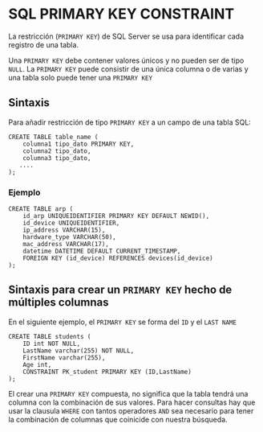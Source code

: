 # SQL PRIMARY KEY CONSTRAINT

La restricción (`PRIMARY KEY`) de SQL Server se usa para identificar cada registro de una tabla.

Una `PRIMARY KEY` debe contener valores únicos y no pueden ser de tipo `NULL`.
La `PRIMARY KEY` puede consistir de una única columna o de varias y una tabla solo puede tener una `PRIMARY KEY`

## Sintaxis

Para añadir restricción de tipo `PRIMARY KEY` a un campo de una tabla SQL:

```
CREATE TABLE table_name (
    columna1 tipo_dato PRIMARY KEY,
    columna2 tipo_dato,
    columna3 tipo_dato,
   ....
);
```

### Ejemplo

```
CREATE TABLE arp (
    id_arp UNIQUEIDENTIFIER PRIMARY KEY DEFAULT NEWID(),
    id_device UNIQUEIDENTIFIER,
    ip_address VARCHAR(15),
    hardware_type VARCHAR(50),
    mac_address VARCHAR(17),
    datetime DATETIME DEFAULT CURRENT_TIMESTAMP,
    FOREIGN KEY (id_device) REFERENCES devices(id_device)
);
```

## Sintaxis para crear un `PRIMARY KEY` hecho de múltiples columnas

En el siguiente ejemplo, el `PRIMARY KEY` se forma del `ID` y el `LAST NAME`

```
CREATE TABLE students (
    ID int NOT NULL,
    LastName varchar(255) NOT NULL,
    FirstName varchar(255),
    Age int,
    CONSTRAINT PK_student PRIMARY KEY (ID,LastName)
);
```

El crear una `PRIMARY KEY` compuesta, no significa que la tabla tendrá una columna con la combinación de sus valores. Para hacer consultas hay que usar la clausula `WHERE` con tantos operadores `AND` sea necesario para tener la combinación de columnas que coinicide con nuestra búsqueda.